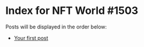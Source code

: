 # Index for NFT World #1503
Posts will be displayed in the order below:

- [Your first post](./001-first.md)

